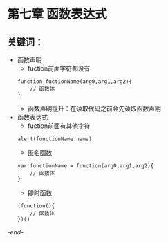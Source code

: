 # 第七章 函数表达式

## 关键词：

* 函数声明
    * fuction前面字符都没有
    ```
    function fuctionName(arg0,arg1,arg2){
        // 函数体
    }
    ```
    * 函数声明提升：在读取代码之前会先读取函数声明
* 函数表达式
    * fuction前面有其他字符
    ```
    alert(functionName.name)
    ```
    * 匿名函数
    ```
    var functionName = function(arg0,arg1,arg2){
        // 函数体
    }
    ```
    * 即时函数
    ```
    (function(){
        // 函数体
    })()
    ```

*-end-*

